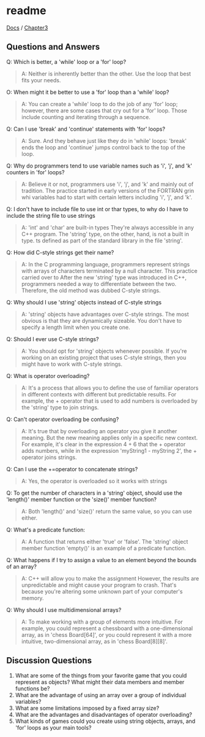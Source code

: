 # readme

[Docs](https://github.com/PiSaucer/book-c-plus-plus/tree/569357054614b69475a73eff46aae33d4998bc5a/docs/README.md) / [Chapter3](https://github.com/PiSaucer/book-c-plus-plus/tree/569357054614b69475a73eff46aae33d4998bc5a/docs/Chapter3/README.md)

## Questions and Answers

Q: Which is better, a 'while' loop or a 'for' loop?

> A: Neither is inherently better than the other. Use the loop that best fits your needs.

O: When might it be better to use a 'for' loop than a 'while' loop?

> A: You can create a 'while' loop to do the job of any 'for' loop; however, there are some cases that cry out for a 'for' loop. Those include counting and iterating through a sequence.

Q: Can I use 'break' and 'continue' statements with 'for' loops?

> A: Sure. And they behave just like they do in 'while' loops: 'break' ends the loop and 'continue' jumps control back to the top of the loop.

Q: Why do programmers tend to use variable names such as 'i', 'j', and 'k' counters in 'for' loops?

> A: Believe it or not, programmers use 'i', 'j', and 'k' and mainly out of tradition. The practice started in early versions of the FORTRAN grin whi variables had to start with certain letters including 'i', 'j', and 'k'.

Q: I don't have to include file to use int or thar types, to why do I have to include the string file to use strings

> A: 'int' and 'char' are built-in types They're always accessible in any C++ program. The 'string' type, on the other, hand, is not a built in type. ts defined as part of the standard library in the file 'string'.

Q: How did C-style strings get their name?

> A: In the C programming language, programmers represent strings with arrays of characters terminated by a null character. This practice carried over to After the new 'string' type was introduced in C++, programmers needed a way to differentiate between the two. Therefore, the old method was dubbed C-style strings.

Q: Why should I use 'string' objects instead of C-style strings

> A: 'string' objects have advantages over C-style strings. The most obvious is that they are dynamically sizeable. You don't have to specify a length limit when you create one.

Q: Should I ever use C-style strings?

> A: You should opt for 'string' objects whenever possible. If you're working on an existing project that uses C-style strings, then you might have to work with C-style strings.

Q: What is operator overloading?

> A: It's a process that allows you to define the use of familiar operators in different contexts with different but predictable results. For example, the + operator that is used to add numbers is overloaded by the 'string' type to join strings.

Q: Can't operator overloading be confusing?

> A: It's true that by overloading an operator you give it another meaning. But the new meaning applies only in a specific new context. For example, it's clear in the expression 4 + 6 that the + operator adds numbers, while in the expression 'myString1 - myString 2', the + operator joins strings.

Q: Can I use the +=operator to concatenate strings?

> A: Yes, the operator is overloaded so it works with strings

Q: To get the number of characters in a 'string' object, should use the 'length\(\)' member function or the 'size\(\)' member function?

> A: Both 'length\(\)' and 'size\(\)' return the same value, so you can use either.

Q: What's a predicate function:

> A: A function that returns either 'true' or 'false'. The 'string' object member function 'empty\(\)' is an example of a predicate function.

Q: What happens if I try to assign a value to an element beyond the bounds of an array?

> A: C++ will allow you to make the assignment However, the results are unpredictable and might cause your program to crash. That's because you're altering some unknown part of your computer's memory.

Q: Why should I use multidimensional arrays?

> A: To make working with a group of elements more intuitive. For example, you could represent a chessboard with a one-dimensional array, as in 'chess Board\[64\]', or you could represent it with a more intuitive, two-dimensional array, as in 'chess Board\[8\]\[8\]'.

## Discussion Questions

1. What are some of the things from your favorite game that you could represent as objects? What might their data members and member functions be?
2. What are the advantage of using an array over a group of individual variables?
3. What are some limitations imposed by a fixed array size?
4. What are the advantages and disadvantages of operator overloading?
5. What kinds of games could you create using string objects, arrays, and 'for' loops as your main tools?

